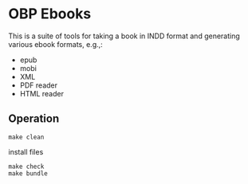 OBP Ebooks
==========

This is a suite of tools for taking a book in INDD format and generating
various ebook formats, e.g.,:

* epub
* mobi
* XML
* PDF reader
* HTML reader

Operation
---------

    make clean

install files

    make check
    make bundle

